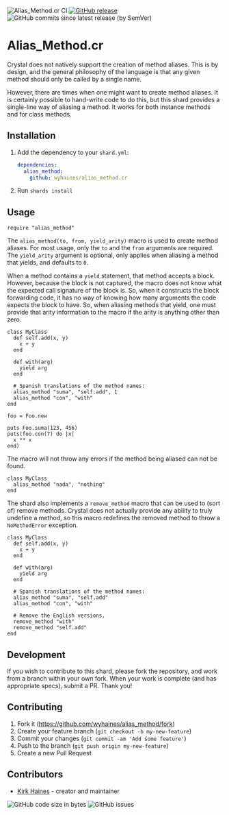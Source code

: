![Alias_Method.cr CI](https://img.shields.io/github/workflow/status/wyhaines/alias_method.cr/Alias_Method.cr%20CI?style=for-the-badge&logo=GitHub)
[![GitHub release](https://img.shields.io/github/release/wyhaines/alias_method.cr.svg?style=for-the-badge)](https://github.com/wyhaines/alias_method.cr/releases)
![GitHub commits since latest release (by SemVer)](https://img.shields.io/github/commits-since/wyhaines/alias_method.cr/latest?style=for-the-badge)

# Alias_Method.cr

Crystal does not natively support the creation of method aliases. This is by design, and the general philosophy of the language is that any given method should only be called by a single name.

However, there are times when one might want to create method aliases. It is certainly possible to hand-write code to do this, but this shard provides a single-line way of aliasing a method. It works for both instance methods and for class methods.

## Installation

1. Add the dependency to your `shard.yml`:

   ```yaml
   dependencies:
     alias_method:
       github: wyhaines/alias_method.cr
   ```

2. Run `shards install`

## Usage

```crystal
require "alias_method"
```

The `alias_method(to, from, yield_arity)` macro is used to create method aliases. For most usage, only the `to` and the `from` arguments are required. The `yield_arity` argument is optional, only applies when aliasing a method that yields, and defaults to `0`.

When a method contains a `yield` statement, that method accepts a block. However, because the block is not captured, the macro does not know what the expected call signature of the block is. So, when it constructs the block forwarding code, it has no way of knowing how many arguments the code expects the block to have. So, when aliasing methods that yield, one must provide that arity information to the macro if the arity is anything other than zero.

```crystal
class MyClass
  def self.add(x, y)
    x + y
  end

  def with(arg)
    yield arg
  end

  # Spanish translations of the method names:
  alias_method "suma", "self.add", 1
  alias_method "con", "with"
end

foo = Foo.new

puts Foo.suma(123, 456)
puts(foo.con(7) do |x|
  x ** x
end)
```

The macro will not throw any errors if the method being aliased can not be found.

```crystal
class MyClass
  alias_method "nada", "nothing"
end
```

The shard also implements a `remove_method` macro that can be used to (sort of) remove methods. Crystal does not actually provide any ability to truly undefine a method, so this macro redefines the removed method to throw a `NoMethodError` exception.

```crystal
class MyClass
  def self.add(x, y)
    x + y
  end

  def with(arg)
    yield arg
  end

  # Spanish translations of the method names:
  alias_method "suma", "self.add"
  alias_method "con", "with"

  # Remove the English versions.
  remove_method "with"
  remove_method "self.add"
end
```

## Development

If you wish to contribute to this shard, please fork the repository, and work from a branch within your own fork. When your work is complete (and has appropriate specs), submit a PR. Thank you!

## Contributing

1. Fork it (<https://github.com/wyhaines/alias_method/fork>)
2. Create your feature branch (`git checkout -b my-new-feature`)
3. Commit your changes (`git commit -am 'Add some feature'`)
4. Push to the branch (`git push origin my-new-feature`)
5. Create a new Pull Request

## Contributors

- [Kirk Haines](https://github.com/wyhaines) - creator and maintainer

![GitHub code size in bytes](https://img.shields.io/github/languages/code-size/wyhaines/alias_method.cr?style=for-the-badge)
![GitHub issues](https://img.shields.io/github/issues/wyhaines/alias_method.cr?style=for-the-badge)
